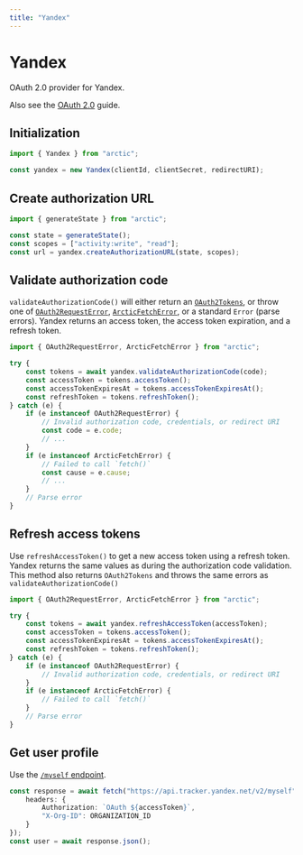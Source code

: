```yaml
---
title: "Yandex"
---
```


# Yandex

OAuth 2.0 provider for Yandex.

Also see the [OAuth 2.0](/guides/oauth2) guide.

## Initialization

```ts
import { Yandex } from "arctic";

const yandex = new Yandex(clientId, clientSecret, redirectURI);
```

## Create authorization URL

```ts
import { generateState } from "arctic";

const state = generateState();
const scopes = ["activity:write", "read"];
const url = yandex.createAuthorizationURL(state, scopes);
```

## Validate authorization code

`validateAuthorizationCode()` will either return an [`OAuth2Tokens`](/reference/main/OAuth2Tokens), or throw one of [`OAuth2RequestError`](/reference/main/OAuth2RequestError), [`ArcticFetchError`](/reference/main/ArcticFetchError), or a standard `Error` (parse errors). Yandex returns an access token, the access token expiration, and a refresh token.

```ts
import { OAuth2RequestError, ArcticFetchError } from "arctic";

try {
	const tokens = await yandex.validateAuthorizationCode(code);
	const accessToken = tokens.accessToken();
	const accessTokenExpiresAt = tokens.accessTokenExpiresAt();
	const refreshToken = tokens.refreshToken();
} catch (e) {
	if (e instanceof OAuth2RequestError) {
		// Invalid authorization code, credentials, or redirect URI
		const code = e.code;
		// ...
	}
	if (e instanceof ArcticFetchError) {
		// Failed to call `fetch()`
		const cause = e.cause;
		// ...
	}
	// Parse error
}
```

## Refresh access tokens

Use `refreshAccessToken()` to get a new access token using a refresh token. Yandex returns the same values as during the authorization code validation. This method also returns `OAuth2Tokens` and throws the same errors as `validateAuthorizationCode()`

```ts
import { OAuth2RequestError, ArcticFetchError } from "arctic";

try {
	const tokens = await yandex.refreshAccessToken(accessToken);
	const accessToken = tokens.accessToken();
	const accessTokenExpiresAt = tokens.accessTokenExpiresAt();
	const refreshToken = tokens.refreshToken();
} catch (e) {
	if (e instanceof OAuth2RequestError) {
		// Invalid authorization code, credentials, or redirect URI
	}
	if (e instanceof ArcticFetchError) {
		// Failed to call `fetch()`
	}
	// Parse error
}
```

## Get user profile

Use the [`/myself` endpoint](https://yandex.cloud/en/docs/tracker/get-user-info?utm_referrer=https%3A%2F%2Fwww.google.com%2F).

```ts
const response = await fetch("https://api.tracker.yandex.net/v2/myself", {
	headers: {
		Authorization: `OAuth ${accessToken}`,
		"X-Org-ID": ORGANIZATION_ID
	}
});
const user = await response.json();
```
